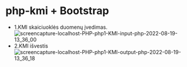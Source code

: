 # php-kmi + Bootstrap
- 1.KMI skaiciuoklės duomenų įvedimas.![screencapture-localhost-PHP-php1-KMI-input-php-2022-08-19-13_36_00](https://user-images.githubusercontent.com/106965421/185601088-fa22d840-a66b-48b0-bdff-d0fb27995cae.png)
- 2.KMI išvestis ![screencapture-localhost-PHP-php1-KMI-output-php-2022-08-19-13_36_18](https://user-images.githubusercontent.com/106965421/185601138-4f513d63-98be-459f-a04a-19ef2960ce13.png)
